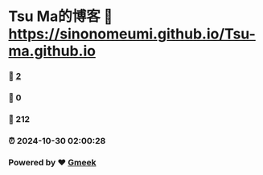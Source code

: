 # Tsu Ma的博客 :link: https://sinonomeumi.github.io/Tsu-ma.github.io 
### :page_facing_up: [2](https://sinonomeumi.github.io/Tsu-ma.github.io/tag.html) 
### :speech_balloon: 0 
### :hibiscus: 212 
### :alarm_clock: 2024-10-30 02:00:28 
### Powered by :heart: [Gmeek](https://github.com/Meekdai/Gmeek)
